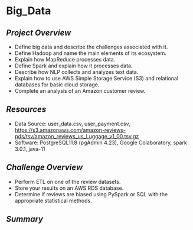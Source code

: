 # Big_Data

## ***Project Overview***

  * Define big data and describe the challenges associated with it.
  * Define Hadoop and name the main elements of its ecosystem.
  * Explain how MapReduce processes data.
  * Define Spark and explain how it processes data.
  * Describe how NLP collects and analyzes text data.
  * Explain how to use AWS Simple Storage Service (S3) and relational databases for basic cloud storage.
  * Complete an analysis of an Amazon customer review.
  
  ## ***Resources***
  
  * Data Source: user_data.csv, user_payment.csv, https://s3.amazonaws.com/amazon-reviews-pds/tsv/amazon_reviews_us_Luggage_v1_00.tsv.gz
  * Software: PostgreSQL11.8 (pgAdmin 4.23), Google Colaboratory, spark 3.0.1, java-11
  
 
## ***Challenge Overview***

  * Perform ETL on one of the review datasets.
  * Store your results on an AWS RDS database.
  * Determine if reviews are biased using PySpark or SQL with the appropriate statistical methods.
  
## ***Summary***
